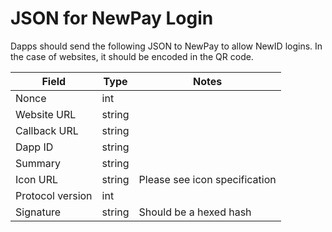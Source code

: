 # JSON for NewPay Login

Dapps should send the following JSON to NewPay to allow NewID logins. In the case of websites, it should be encoded in the QR code.

| Field            | Type   | Notes                         |
| ---              | ---    | ---                           |
| Nonce            | int    |                               |
| Website URL      | string |                               |
| Callback URL     | string |                               |
| Dapp ID          | string |                               |
| Summary          | string |                               |
| Icon URL         | string | Please see icon specification |
| Protocol version | int    |                               |
| Signature        | string | Should be a hexed hash        |
